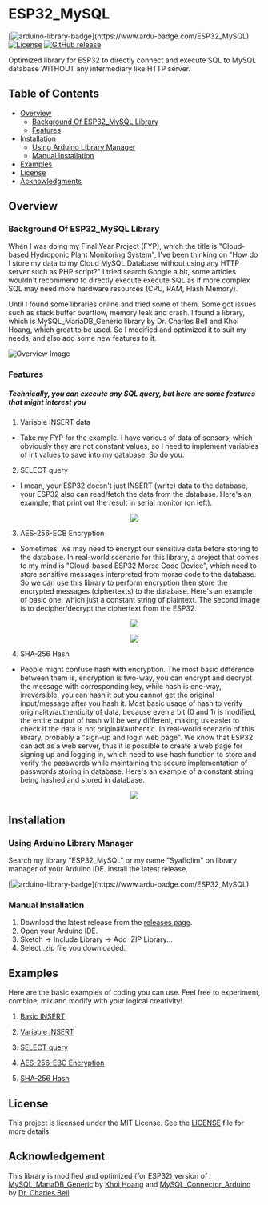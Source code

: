 # ESP32_MySQL

[![arduino-library-badge](https://www.ardu-badge.com/badge/ESP32_MySQL.svg?)](https://www.ardu-badge.com/ESP32_MySQL)
[![License](https://img.shields.io/badge/License-MIT-blue.svg)](https://github.com/Syafiqlim/ESP32_MySQL/blob/main/LICENSE)
[![GitHub release](https://img.shields.io/github/release/Syafiqlim/ESP32_MySQL.svg)](https://GitHub.com/Syafiqlim/ESP32_MySQL/releases/)

Optimized library for ESP32 to directly connect and execute SQL to MySQL database WITHOUT any intermediary like HTTP server.

## Table of Contents

- [Overview](#overview)
  - [Background Of ESP32_MySQL Library](#background-of-esp32_mysql-library)
  - [Features](#features)
- [Installation](#installation)
  - [Using Arduino Library Manager](#using-arduino-library-manager)
  - [Manual Installation](#manual-installation)
- [Examples](#examples)
- [License](#license)
- [Acknowledgments](#acknowledgments)

## Overview
### Background Of ESP32_MySQL Library

When I was doing my Final Year Project (FYP), which the title is "Cloud-based Hydroponic Plant Monitoring System",
I've been thinking on "How do I store my data to my Cloud MySQL Database without using any HTTP server such as PHP script?"
I tried search Google a bit, some articles wouldn't recommend to directly execute execute SQL as if more complex SQL may need
more hardware resources (CPU, RAM, Flash Memory).

Until I found some libraries online and tried some of them. Some got issues such as stack buffer overflow, memory leak and crash.
I found a library, which is MySQL_MariaDB_Generic library by Dr. Charles Bell and Khoi Hoang, which great to be used. So I modified and optimized it to suit my needs, and also add some new features to it.

![Overview Image](https://i.postimg.cc/JMYtqf4m/Cloud-Hydro-Plant.jpg)

### Features

##### Technically, you can execute any SQL query, but here are some features that might interest you

1. Variable INSERT data
  - Take my FYP for the example. I have various of data of sensors, which obviously they are not constant values, so I need to implement variables of int values to save into my database. So do you.

2. SELECT query
  - I mean, your ESP32 doesn't just INSERT (write) data to the database, your ESP32 also can read/fetch the data from the database. Here's an example, that print out the result in serial monitor (on left).

  <p align="center">
    <img src="https://i.postimg.cc/qqkPr1dS/SELECTquery-ESP32-My-SQL.png">
</p>

3. AES-256-ECB Encryption
  - Sometimes, we may need to encrypt our sensitive data before storing to the database. In real-world scenario for this library, a project that comes to my mind is "Cloud-based ESP32 Morse Code Device", which need to store sensitive messages interpreted from morse code to the database. So we can use this library to perform encryption then store the encrypted messages (ciphertexts) to the database. Here's an example of basic one, which just a constant string of plaintext. The second image is to decipher/decrypt the ciphertext from the ESP32.

  <p align="center">
    <img src="https://i.postimg.cc/V67RSgC3/ESP32-My-SQL-AES.png">
</p>

<p align="center">
    <img src="https://i.postimg.cc/sxvJ5WP1/ESP32-My-SQL-AES-decrypted.png">
</p>

4. SHA-256 Hash
  - People might confuse hash with encryption. The most basic difference between them is, encryption is two-way, you can encrypt and decrypt the message with corresponding key, while hash is one-way, irreversible, you can hash it but you cannot get the original input/message after you hash it. Most basic usage of hash to verify originality/authenticity of data, because even a bit (0 and 1) is modified, the entire output of hash will be very different, making us easier to check if the data is not original/authentic. In real-world scenario of this library, probably a "sign-up and login web page". We know that ESP32 can act as a web server, thus it is possible to create a web page for signing up and logging in, which need to use hash function to store and verify the passwords while maintaining the secure implementation of passwords storing in database. Here's an example of a constant string being hashed and stored in database.

  <p align="center">
    <img src="https://i.postimg.cc/W3KZLHrb/ESP32-My-SQL-SHA256.png">
</p>

## Installation

### Using Arduino Library Manager

Search my library "ESP32_MySQL" or my name "Syafiqlim" on library manager of your Arduino IDE. Install the latest release.

[![arduino-library-badge](https://www.ardu-badge.com/badge/ESP32_MySQL.svg?)](https://www.ardu-badge.com/ESP32_MySQL)

### Manual Installation

1. Download the latest release from the [releases page](https://github.com/Syafiqlim/ESP32_MySQL/releases).
2. Open your Arduino IDE.
3. Sketch -> Include Library -> Add .ZIP Library...
4. Select .zip file you downloaded.

## Examples

Here are the basic examples of coding you can use. Feel free to experiment, combine, mix and modify with your logical creativity!

1. [Basic INSERT](examples/Basic_Insert_ESP32MySQL)

2. [Variable INSERT](examples/Variable_Insert_ESP32MySQL)

3. [SELECT query](examples/SELECTquery_ESP32MySQL)

4. [AES-256-EBC Encryption](examples/AES256ECB_Encryption_ESP32MySQL)

5. [SHA-256 Hash](examples/SHA256_Hash_ESP32MySQL)

## License

This project is licensed under the MIT License. See the [LICENSE](LICENSE) file for more details.

## Acknowledgement

This library is modified and optimized (for ESP32) version of [MySQL_MariaDB_Generic](https://github.com/khoih-prog/MySQL_MariaDB_Generic) by [Khoi Hoang](https://github.com/khoih-prog) and [MySQL_Connector_Arduino](https://github.com/ChuckBell/MySQL_Connector_Arduino) by [Dr. Charles Bell](https://github.com/ChuckBell) 